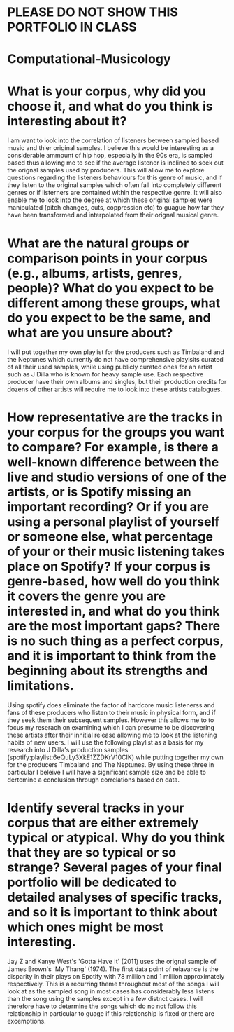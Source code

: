 # PLEASE DO NOT SHOW THIS PORTFOLIO IN CLASS 
# Computational-Musicology
# What is your corpus, why did you choose it, and what do you think is interesting about it?
I am want to look into the correlation of listeners between sampled based music and thier original samples. I believe this would be interesting as a considerable ammount of hip hop, especially in the 90s era, is sampled based thus allowing me to see if the average listener is inclined to seek out the orignal samples used by producers. This will allow me to explore questions regarding the listeners behaviours for this genre of music, and if they listen to the original samples which often fall into completely different genres or if listerners are contained within the respective genre. It will also enable me to look into the degree at which these original samples were manipulated (pitch changes, cuts, coppression etc) to guague how far they have been transformed and interpolated from their orignal musical genre. 
# What are the natural groups or comparison points in your corpus (e.g., albums, artists, genres, people)? What do you expect to be different among these groups, what do you expect to be the same, and what are you unsure about?
I will put together my own playlist for the producers such as Timbaland and the Neptunes which currently do not have comprehensive playlsits curated of all their used samples, while using publicly curated ones for an artist such as J Dilla who is known for heavy sample use. Each respective producer have their own albums and singles, but their production credits for dozens of other artists will require me to look into these artists catalogues. 
# How representative are the tracks in your corpus for the groups you want to compare? For example, is there a well-known difference between the live and studio versions of one of the artists, or is Spotify missing an important recording? Or if you are using a personal playlist of yourself or someone else, what percentage of your or their music listening takes place on Spotify? If your corpus is genre-based, how well do you think it covers the genre you are interested in, and what do you think are the most important gaps? There is no such thing as a perfect corpus, and it is important to think from the beginning about its strengths and limitations.
Using spotify does eliminate the factor of hardcore music listenerss and fans of these producers who listen to their music in physical form, and if they seek them their subsequent samples. However this allows me to to focus my reserach on examining which I can presume to be discovering these artists after their innitial release allowing me to look at the listening habits of new users.  I will use the following playlist as a basis for my research into J Dilla's production samples (spotify:playlist:6eQuLy3XkE1ZZDKrV10CIK) while putting together my own for the producers Timbaland and The Neptunes. By using these three in particular I beleive I will have a significant sample size and be able to dertemine a conclusion through correlations based on data.  
# Identify several tracks in your corpus that are either extremely typical or atypical. Why do you think that they are so typical or so strange? Several pages of your final portfolio will be dedicated to detailed analyses of specific tracks, and so it is important to think about which ones might be most interesting.
Jay Z and Kanye West's 'Gotta Have It' (2011) uses the orignal sample of James Brown's 'My Thang' (1974). The first data point of relavance is the disparity in their plays on Spotify with 78 million and 1 million approximately respectively. This is a recurring theme throughout most of the songs I will look at as the sampled song in most cases has considerably less listens than the song using the samples except in a few distnct cases. I will therefore have to determine the songs which do no not follow this relationship in particular to guage if this relationship is fixed or there are excemptions. 
